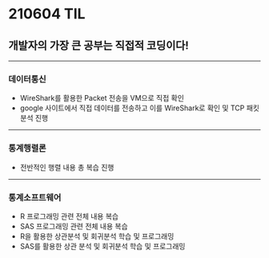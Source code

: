 # 210604 TIL
## 개발자의 가장 큰 공부는 직접적 코딩이다!
------------------
### 데이터통신
  * WireShark를 활용한 Packet 전송을 VM으로 직접 확인
  * google 사이트에서 직접 데이터를 전송하고 이를 WireShark로 확인 및 TCP 패킷 분석 진행
-------------------
### 통계행렬론
  * 전반적인 행렬 내용 총 복습 진행
-----------------
### 통계소프트웨어 
  * R 프로그래밍 관련 전체 내용 복습
  * SAS 프로그래밍 관련 전체 내용 복습
  * R을 활용한 상관분석 및 회귀분석 학습 및 프로그래밍
  * SAS를 활용한 상관 분석 및 회귀분석 학습 및 프로그래밍
